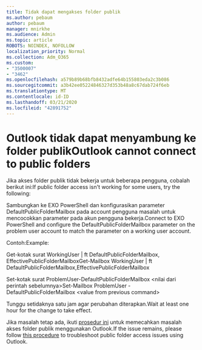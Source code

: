```yaml
---
title: Tidak dapat mengakses folder publik
ms.author: pebaum
author: pebaum
manager: mnirkhe
ms.audience: Admin
ms.topic: article
ROBOTS: NOINDEX, NOFOLLOW
localization_priority: Normal
ms.collection: Adm_O365
ms.custom:
- "3500007"
- "3462"
ms.openlocfilehash: a579b89b68bfb8432adfe64b155803eda2c3b086
ms.sourcegitcommit: a3b42ee05224846327d353b48a8c67dab724f6eb
ms.translationtype: MT
ms.contentlocale: id-ID
ms.lasthandoff: 03/21/2020
ms.locfileid: "42891752"
---
```

# <a name="outlook-cannot-connect-to-public-folders"></a><span data-ttu-id="12e23-102">Outlook tidak dapat menyambung ke folder publik</span><span class="sxs-lookup"><span data-stu-id="12e23-102">Outlook cannot connect to public folders</span></span>

<span data-ttu-id="12e23-103">Jika akses folder publik tidak bekerja untuk beberapa pengguna, cobalah berikut ini:</span><span class="sxs-lookup"><span data-stu-id="12e23-103">If public folder access isn't working for some users, try the following:</span></span>

<span data-ttu-id="12e23-104">Sambungkan ke EXO PowerShell dan konfigurasikan parameter DefaultPublicFolderMailbox pada account pengguna masalah untuk mencocokkan parameter pada akun pengguna bekerja.</span><span class="sxs-lookup"><span data-stu-id="12e23-104">Connect to EXO PowerShell and configure the DefaultPublicFolderMailbox parameter on the problem user account to match the parameter on a working user account.</span></span>

<span data-ttu-id="12e23-105">Contoh:</span><span class="sxs-lookup"><span data-stu-id="12e23-105">Example:</span></span>

<span data-ttu-id="12e23-106">Get-kotak surat WorkingUser | ft DefaultPublicFolderMailbox, EffectivePublicFolderMailbox</span><span class="sxs-lookup"><span data-stu-id="12e23-106">Get-Mailbox WorkingUser | ft DefaultPublicFolderMailbox,EffectivePublicFolderMailbox</span></span>

<span data-ttu-id="12e23-107">Set-kotak surat ProblemUser-DefaultPublicFolderMailbox \<nilai dari perintah sebelumnya></span><span class="sxs-lookup"><span data-stu-id="12e23-107">Set-Mailbox ProblemUser -DefaultPublicFolderMailbox \<value from previous command></span></span>

<span data-ttu-id="12e23-108">Tunggu setidaknya satu jam agar perubahan diterapkan.</span><span class="sxs-lookup"><span data-stu-id="12e23-108">Wait at least one hour for the change to take effect.</span></span>

<span data-ttu-id="12e23-109">Jika masalah tetap ada, ikuti [prosedur ini](https://aka.ms/pfcte) untuk memecahkan masalah akses folder publik menggunakan Outlook.</span><span class="sxs-lookup"><span data-stu-id="12e23-109">If the issue remains, please follow [this procedure](https://aka.ms/pfcte) to troubleshoot public folder access issues using Outlook.</span></span>